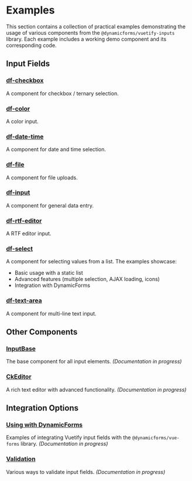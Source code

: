 # Examples

This section contains a collection of practical examples demonstrating the usage of various components from the `@dynamicforms/vuetify-inputs` library. Each example includes a working demo component and its corresponding code.

## Input Fields

### [df-checkbox](./df-checkbox)

A component for checkbox / ternary selection.

### [df-color](./df-color)

A color input.

### [df-date-time](./df-datetime)

A component for date and time selection.

### [df-file](./df-file)

A component for file uploads.

### [df-input](./df-input)

A component for general data entry.

### [**df-rtf-editor**](./df-rtf-editor)

A RTF editor input.

### [df-select](./df-select)

A component for selecting values from a list. The examples showcase:
- Basic usage with a static list
- Advanced features (multiple selection, AJAX loading, icons)
- Integration with DynamicForms

### [df-text-area](./df-text-area)

A component for multi-line text input.

## Other Components

### [InputBase](./input-base)

The base component for all input elements. *(Documentation in progress)*

### [CkEditor](./ck-editor)

A rich text editor with advanced functionality. *(Documentation in progress)*

## Integration Options

### [Using with DynamicForms](./dynamic-forms-integration)

Examples of integrating Vuetify input fields with the `@dynamicforms/vue-forms` library. *(Documentation in progress)*

### [Validation](./validation)

Various ways to validate input fields. *(Documentation in progress)*

